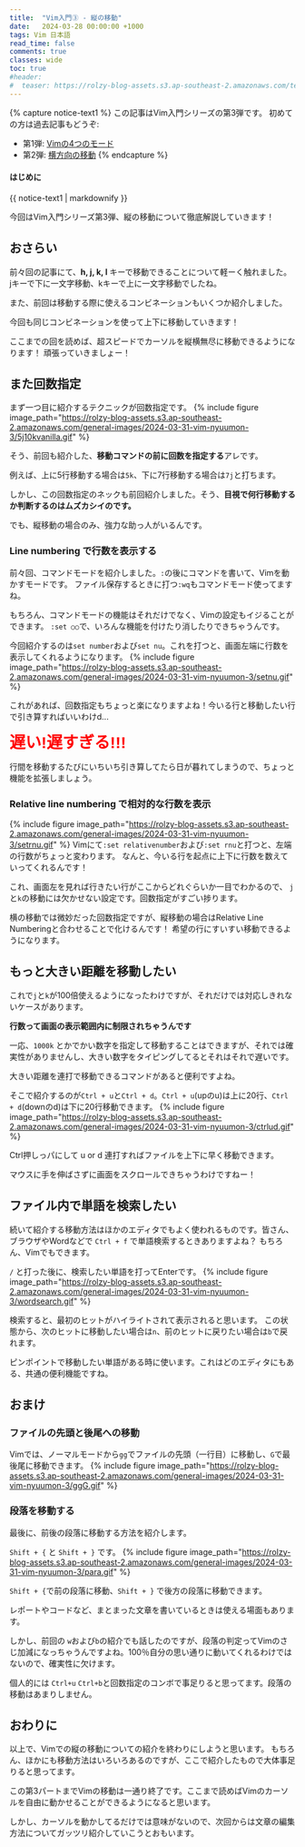 ```yaml
---
title:  "Vim入門③ - 縦の移動"
date:   2024-03-28 00:00:00 +1000
tags: Vim 日本語
read_time: false
comments: true
classes: wide
toc: true
#header: 
#  teaser: https://rolzy-blog-assets.s3.ap-southeast-2.amazonaws.com/teaser-images/gha-docker-cache.png
---
```


{% capture notice-text1 %}
この記事はVim入門シリーズの第3弾です。 初めての方は過去記事もどうぞ:
- 第1弾: [Vimの4つのモード](https://www.rolzy.net/2024/01/28/vim-nyuumon.html)
- 第2弾: [横方向の移動](https://www.rolzy.net/2024/01/28/vim-nyuumon.html)
{% endcapture %}

<div class="notice--info">
  <h4 class="no_toc">はじめに</h4>
  {{ notice-text1 | markdownify }}
</div>

今回はVim入門シリーズ第3弾、縦の移動について徹底解説していきます！

## おさらい
前々回の記事にて、**h, j, k, l** キーで移動できることについて軽ーく触れました。
jキーで下に一文字移動、kキーで上に一文字移動でしたね。

また、前回は移動する際に使えるコンビネーションもいくつか紹介しました。

今回も同じコンビネーションを使って上下に移動していきます！

ここまでの回を読めば、超スピードでカーソルを縦横無尽に移動できるようになります！
頑張っていきましょー！

## また回数指定
まず一つ目に紹介するテクニックが回数指定です。
{% include figure image_path="https://rolzy-blog-assets.s3.ap-southeast-2.amazonaws.com/general-images/2024-03-31-vim-nyuumon-3/5j10kvanilla.gif" %}

そう、前回も紹介した、**移動コマンドの前に回数を指定する**アレです。

例えば、上に5行移動する場合は`5k`、下に7行移動する場合は`7j`と打ちます。

しかし、この回数指定のネックも前回紹介しました。そう、**目視で何行移動するか判断するのはムズカシイのです。**

でも、縦移動の場合のみ、強力な助っ人がいるんです。

### Line numbering で行数を表示する
前々回、コマンドモードを紹介しました。`:`の後にコマンドを書いて、Vimを動かすモードです。
ファイル保存するときに打つ`:wq`もコマンドモード使ってますね。

もちろん、コマンドモードの機能はそれだけでなく、Vimの設定もイジることができます。
`:set ○○`で、いろんな機能を付けたり消したりできちゃうんです。

今回紹介するのは`set number`および`set nu`。これを打つと、画面左端に行数を表示してくれるようになります。
{% include figure image_path="https://rolzy-blog-assets.s3.ap-southeast-2.amazonaws.com/general-images/2024-03-31-vim-nyuumon-3/setnu.gif" %}

これがあれば、回数指定もちょっと楽になりますよね！今いる行と移動したい行で引き算すればいいわけd...

**<span style="font-size:2em;font-family:sans-serif;color:red;">遅い!遅すぎる!!!</span>**

行間を移動するたびにいちいち引き算してたら日が暮れてしまうので、ちょっと機能を拡張しましょう。

### Relative line numbering で相対的な行数を表示
{% include figure image_path="https://rolzy-blog-assets.s3.ap-southeast-2.amazonaws.com/general-images/2024-03-31-vim-nyuumon-3/setrnu.gif" %}
Vimにて`:set relativenumber`および`:set rnu`と打つと、左端の行数がちょっと変わります。
なんと、今いる行を起点に上下に行数を数えていってくれるんです！

これ、画面左を見れば行きたい行がここからどれぐらいか一目でわかるので、
`j`と`k`の移動には欠かせない設定です。回数指定がすごい捗ります。

横の移動では微妙だった回数指定ですが、縦移動の場合はRelative Line Numberingと合わせることで化けるんです！
希望の行にすいすい移動できるようになります。

## もっと大きい距離を移動したい
これで`j`と`k`が100倍使えるようになったわけですが、それだけでは対応しきれないケースがあります。

**行数って画面の表示範囲内に制限されちゃうんです**

一応、`1000k` とかでかい数字を指定して移動することはできますが、それでは確実性がありませんし、大きい数字をタイピングしてるとそれはそれで遅いです。

大きい距離を連打で移動できるコマンドがあると便利ですよね。

そこで紹介するのが`Ctrl + u`と`Ctrl + d`。`Ctrl + u`(upのu)は上に20行、`Ctrl + d`(downのd)は下に20行移動できます。
{% include figure image_path="https://rolzy-blog-assets.s3.ap-southeast-2.amazonaws.com/general-images/2024-03-31-vim-nyuumon-3/ctrlud.gif" %}

Ctrl押しっパにして u or d 連打すればファイルを上下に早く移動できます。

マウスに手を伸ばさずに画面をスクロールできちゃうわけですねー！

## ファイル内で単語を検索したい
続いて紹介する移動方法はほかのエディタでもよく使われるものです。皆さん、ブラウザやWordなどで `Ctrl + f` で単語検索するときありますよね？
もちろん、Vimでもできます。

`/` と打った後に、検索したい単語を打ってEnterです。
{% include figure image_path="https://rolzy-blog-assets.s3.ap-southeast-2.amazonaws.com/general-images/2024-03-31-vim-nyuumon-3/wordsearch.gif" %}

検索すると、最初のヒットがハイライトされて表示されると思います。
この状態から、次のヒットに移動したい場合は`n`、前のヒットに戻りたい場合は`b`で戻れます。

ピンポイントで移動したい単語がある時に使います。これはどのエディタにもある、共通の便利機能ですね。

## おまけ

### ファイルの先頭と後尾への移動
Vimでは、ノーマルモードから`gg`でファイルの先頭（一行目）に移動し、`G`で最後尾に移動できます。
{% include figure image_path="https://rolzy-blog-assets.s3.ap-southeast-2.amazonaws.com/general-images/2024-03-31-vim-nyuumon-3/ggG.gif" %}

### 段落を移動する
最後に、前後の段落に移動する方法を紹介します。

`Shift + {` と `Shift + }` です。
{% include figure image_path="https://rolzy-blog-assets.s3.ap-southeast-2.amazonaws.com/general-images/2024-03-31-vim-nyuumon-3/para.gif" %}

`Shift + {`で前の段落に移動、`Shift + }` で後方の段落に移動できます。

レポートやコードなど、まとまった文章を書いているときは使える場面もあります。

しかし、前回の `w`および`b`の紹介でも話したのですが、段落の判定ってVimのさじ加減になっちゃうんですよね。100％自分の思い通りに動いてくれるわけではないので、確実性に欠けます。

個人的には `Ctrl+u` `Ctrl+b`と回数指定のコンボで事足りると思ってます。段落の移動はあまりしません。

## おわりに
以上で、Vimでの縦の移動についての紹介を終わりにしようと思います。
もちろん、ほかにも移動方法はいろいろあるのですが、ここで紹介したもので大体事足りると思ってます。

この第3パートまでVimの移動は一通り終了です。ここまで読めばVimのカーソルを自由に動かせることができるようになると思います。

しかし、カーソルを動かしてるだけでは意味がないので、次回からは文章の編集方法についてガッツリ紹介していこうとおもいます。　
